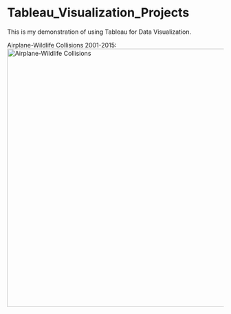 # Tableau_Visualization_Projects
This is my demonstration of using Tableau for Data Visualization.

Airplane-Wildlife Collisions 2001-2015:
<img src="images/airplane-wildlife-collisions.png" alt="Airplane-Wildlife Collisions" width="600"/>

